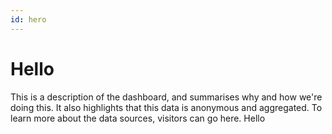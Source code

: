 ```yaml
---
id: hero
---
```


# Hello

This is a description of the dashboard, and summarises why and how we're doing this. It also highlights that this data is anonymous and aggregated. To learn more about the data sources, visitors can go here. Hello
